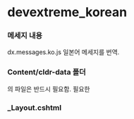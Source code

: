 # devextreme_korean

### 메세지 내용
dx.messages.ko.js 
일본어 메세지를 번역.

### Content/cldr-data 폴더
의 파일은 반드시 필요함.
필요한 

### _Layout.cshtml
<script src="~/Scripts/localization/dx.messages.ko.js"></script> <br/>

<script>
    DevExpress.localization.locale("ko");
</script>
